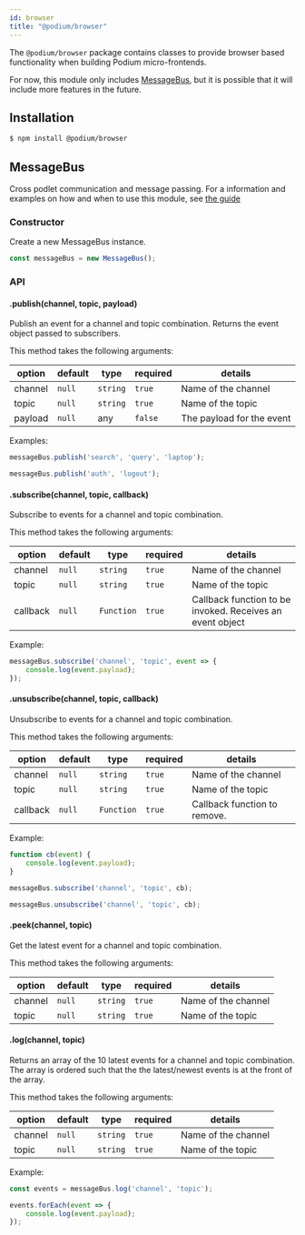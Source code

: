 ```yaml
---
id: browser
title: "@podium/browser"
---
```


The `@podium/browser` package contains classes to provide browser based functionality when building Podium micro-frontends.

For now, this module only includes [MessageBus](#messagebus), but it is possible that it will include more features in the future.

## Installation

```bash
$ npm install @podium/browser
```

## MessageBus

Cross podlet communication and message passing. For a information and examples on how and when to use this module, see [the guide](../podlet/podlet_to_podlet_communication)

### Constructor

Create a new MessageBus instance.

```javascript
const messageBus = new MessageBus();
```

### API

#### .publish(channel, topic, payload)

Publish an event for a channel and topic combination. Returns the event object passed to subscribers.

This method takes the following arguments:

| option  | default | type     | required | details                   |
| ------- | ------- | -------- | -------- | ------------------------- |
| channel | `null`  | `string` | `true`   | Name of the channel       |
| topic   | `null`  | `string` | `true`   | Name of the topic         |
| payload | `null`  | any      | `false`  | The payload for the event |

Examples:

```javascript
messageBus.publish('search', 'query', 'laptop');

messageBus.publish('auth', 'logout');
```

#### .subscribe(channel, topic, callback)

Subscribe to events for a channel and topic combination.

This method takes the following arguments:

| option   | default | type       | required | details                                                   |
| -------- | ------- | ---------- | -------- | --------------------------------------------------------- |
| channel  | `null`  | `string`   | `true`   | Name of the channel                                       |
| topic    | `null`  | `string`   | `true`   | Name of the topic                                         |
| callback | `null`  | `Function` | `true`   | Callback function to be invoked. Receives an event object |

Example:

```javascript
messageBus.subscribe('channel', 'topic', event => {
    console.log(event.payload);
});
```

#### .unsubscribe(channel, topic, callback)

Unsubscribe to events for a channel and topic combination.

This method takes the following arguments:

| option   | default | type       | required | details                      |
| -------- | ------- | ---------- | -------- | ---------------------------- |
| channel  | `null`  | `string`   | `true`   | Name of the channel          |
| topic    | `null`  | `string`   | `true`   | Name of the topic            |
| callback | `null`  | `Function` | `true`   | Callback function to remove. |

Example:

```javascript
function cb(event) {
    console.log(event.payload);
}

messageBus.subscribe('channel', 'topic', cb);

messageBus.unsubscribe('channel', 'topic', cb);
```

#### .peek(channel, topic)

Get the latest event for a channel and topic combination.

This method takes the following arguments:

| option  | default | type     | required | details             |
| ------- | ------- | -------- | -------- | ------------------- |
| channel | `null`  | `string` | `true`   | Name of the channel |
| topic   | `null`  | `string` | `true`   | Name of the topic   |

#### .log(channel, topic)

Returns an array of the 10 latest events for a channel and topic combination.
The array is ordered such that the the latest/newest events is at the front of the array.

This method takes the following arguments:

| option  | default | type     | required | details             |
| ------- | ------- | -------- | -------- | ------------------- |
| channel | `null`  | `string` | `true`   | Name of the channel |
| topic   | `null`  | `string` | `true`   | Name of the topic   |

Example:

```javascript
const events = messageBus.log('channel', 'topic');

events.forEach(event => {
    console.log(event.payload);
});
```